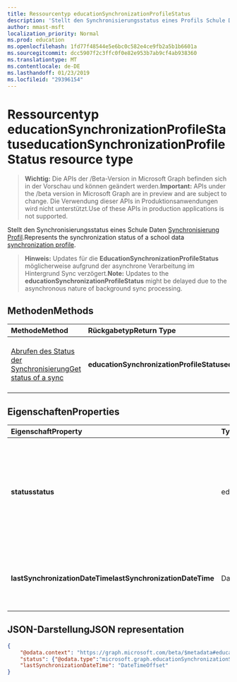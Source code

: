 ```yaml
---
title: Ressourcentyp educationSynchronizationProfileStatus
description: 'Stellt den Synchronisierungsstatus eines Profils Schule Daten-Synchronisierung. '
author: mmast-msft
localization_priority: Normal
ms.prod: education
ms.openlocfilehash: 1fd77f48544e5e6bc0c582e4ce9fb2a5b1b6601a
ms.sourcegitcommit: dcc5907f2c3ffc0f0e82e953b7ab9cf4ab938360
ms.translationtype: MT
ms.contentlocale: de-DE
ms.lasthandoff: 01/23/2019
ms.locfileid: "29396154"
---
```

# <a name="educationsynchronizationprofilestatus-resource-type"></a><span data-ttu-id="97dfb-103">Ressourcentyp educationSynchronizationProfileStatus</span><span class="sxs-lookup"><span data-stu-id="97dfb-103">educationSynchronizationProfileStatus resource type</span></span>

> <span data-ttu-id="97dfb-104">**Wichtig:** Die APIs der /Beta-Version in Microsoft Graph befinden sich in der Vorschau und können geändert werden.</span><span class="sxs-lookup"><span data-stu-id="97dfb-104">**Important:** APIs under the /beta version in Microsoft Graph are in preview and are subject to change.</span></span> <span data-ttu-id="97dfb-105">Die Verwendung dieser APIs in Produktionsanwendungen wird nicht unterstützt.</span><span class="sxs-lookup"><span data-stu-id="97dfb-105">Use of these APIs in production applications is not supported.</span></span>

<span data-ttu-id="97dfb-106">Stellt den Synchronisierungsstatus eines Schule Daten [Synchronisierung Profil](educationsynchronizationprofile.md).</span><span class="sxs-lookup"><span data-stu-id="97dfb-106">Represents the synchronization status of a school data [synchronization profile](educationsynchronizationprofile.md).</span></span> 

> <span data-ttu-id="97dfb-107">**Hinweis:** Updates für die **EducationSynchronizationProfileStatus** möglicherweise aufgrund der asynchrone Verarbeitung im Hintergrund Sync verzögert.</span><span class="sxs-lookup"><span data-stu-id="97dfb-107">**Note:** Updates to the **educationSynchronizationProfileStatus** might be delayed due to the asynchronous nature of background sync processing.</span></span>

## <a name="methods"></a><span data-ttu-id="97dfb-108">Methoden</span><span class="sxs-lookup"><span data-stu-id="97dfb-108">Methods</span></span>

| <span data-ttu-id="97dfb-109">Methode</span><span class="sxs-lookup"><span data-stu-id="97dfb-109">Method</span></span> | <span data-ttu-id="97dfb-110">Rückgabetyp</span><span class="sxs-lookup"><span data-stu-id="97dfb-110">Return Type</span></span> | <span data-ttu-id="97dfb-111">Beschreibung</span><span class="sxs-lookup"><span data-stu-id="97dfb-111">Description</span></span> |
|:-|:-|:-|
| [<span data-ttu-id="97dfb-112">Abrufen des Status der Synchronisierung</span><span class="sxs-lookup"><span data-stu-id="97dfb-112">Get status of a sync</span></span>](../api/educationsynchronizationprofilestatus-get.md) | <span data-ttu-id="97dfb-113">**educationSynchronizationProfileStatus**</span><span class="sxs-lookup"><span data-stu-id="97dfb-113">**educationSynchronizationProfileStatus**</span></span> | <span data-ttu-id="97dfb-114">Der Status eines bestimmten Synchronisierungsprofils zurückgegeben.</span><span class="sxs-lookup"><span data-stu-id="97dfb-114">Return the status of a specific synchronization profile.</span></span> |

## <a name="properties"></a><span data-ttu-id="97dfb-115">Eigenschaften</span><span class="sxs-lookup"><span data-stu-id="97dfb-115">Properties</span></span>

| <span data-ttu-id="97dfb-116">Eigenschaft</span><span class="sxs-lookup"><span data-stu-id="97dfb-116">Property</span></span> | <span data-ttu-id="97dfb-117">Typ</span><span class="sxs-lookup"><span data-stu-id="97dfb-117">Type</span></span> | <span data-ttu-id="97dfb-118">Beschreibung</span><span class="sxs-lookup"><span data-stu-id="97dfb-118">Description</span></span> |
|:-|:-|:-|
| <span data-ttu-id="97dfb-119">**status**</span><span class="sxs-lookup"><span data-stu-id="97dfb-119">**status**</span></span> | <span data-ttu-id="97dfb-120">educationSynchronizationStatus</span><span class="sxs-lookup"><span data-stu-id="97dfb-120">educationSynchronizationStatus</span></span> | <span data-ttu-id="97dfb-121">Der Status der Synchronisierung. Mögliche Werte sind: `paused`, `inProgress`, `success`, `error`, `quarantined`, `validationError`.</span><span class="sxs-lookup"><span data-stu-id="97dfb-121">The status of a sync. Possible values are: `paused`, `inProgress`, `success`, `error`, `quarantined`, `validationError`.</span></span> |
| <span data-ttu-id="97dfb-122">**lastSynchronizationDateTime**</span><span class="sxs-lookup"><span data-stu-id="97dfb-122">**lastSynchronizationDateTime**</span></span> | <span data-ttu-id="97dfb-123">DateTimeOffset</span><span class="sxs-lookup"><span data-stu-id="97dfb-123">DateTimeOffset</span></span> | <span data-ttu-id="97dfb-124">Gibt die Zeit, die beim letzten Änderung im Verzeichnis beobachtet wurden.</span><span class="sxs-lookup"><span data-stu-id="97dfb-124">Represents the time when most recent changes have been observed in the directory.</span></span>  |

## <a name="json-representation"></a><span data-ttu-id="97dfb-125">JSON-Darstellung</span><span class="sxs-lookup"><span data-stu-id="97dfb-125">JSON representation</span></span>
<!-- {
  "blockType": "resource",
  "optionalProperties": [

  ],
  "@odata.type": "microsoft.graph.educationSynchronizationProfileStatus"
}-->

```json
{
    "@odata.context": "https://graph.microsoft.com/beta/$metadata#education/synchronizationProfiles('{id}')/profileStatus/$entity",
    "status": {"@odata.type":"microsoft.graph.educationSynchronizationStatus"},
    "lastSynchronizationDateTime": "DateTimeOffset"
}
```
